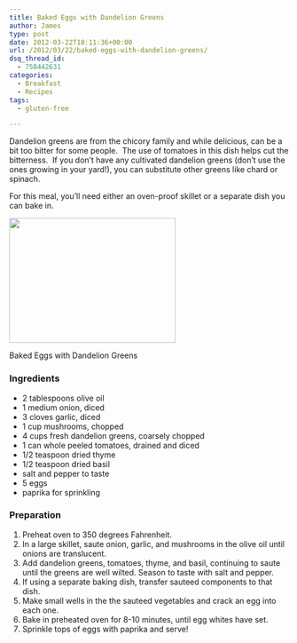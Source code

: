 ```yaml
---
title: Baked Eggs with Dandelion Greens
author: James
type: post
date: 2012-03-22T18:11:36+00:00
url: /2012/03/22/baked-eggs-with-dandelion-greens/
dsq_thread_id:
  - 758442631
categories:
  - Breakfast
  - Recipes
tags:
  - gluten-free

---
```

Dandelion greens are from the chicory family and while delicious, can be a bit too bitter for some people.  The use of tomatoes in this dish helps cut the bitterness.  If you don&#8217;t have any cultivated dandelion greens (don&#8217;t use the ones growing in your yard!), you can substitute other greens like chard or spinach.

For this meal, you&#8217;ll need either an oven-proof skillet or a separate dish you can bake in.

<div id="attachment_313" style="width: 310px" class="wp-caption alignright">
  <a href="{{% mediaroot %}}uploads/2012/03/baked-eggs-and-greens.jpg" rel="lightbox[311]"><img class="size-medium wp-image-313" title="Baked Eggs with Dandelion Greens" src="{{% mediaroot %}}uploads/2012/03/baked-eggs-and-greens-300x225.jpg" alt="" width="300" height="225" srcset="{{% mediaroot %}}uploads/2012/03/baked-eggs-and-greens-300x225.jpg 300w, {{% mediaroot %}}uploads/2012/03/baked-eggs-and-greens-1024x768.jpg 1024w, {{% mediaroot %}}uploads/2012/03/baked-eggs-and-greens-400x300.jpg 400w, {{% mediaroot %}}uploads/2012/03/baked-eggs-and-greens.jpg 1200w" sizes="(max-width: 300px) 100vw, 300px" /></a>
  
  <p class="wp-caption-text">
    Baked Eggs with Dandelion Greens
  </p>
</div>

### Ingredients

  * 2 tablespoons olive oil
  * 1 medium onion, diced
  * 3 cloves garlic, diced
  * 1 cup mushrooms, chopped
  * 4 cups fresh dandelion greens, coarsely chopped
  * 1 can whole peeled tomatoes, drained and diced
  * 1/2 teaspoon dried thyme
  * 1/2 teaspoon dried basil
  * salt and pepper to taste
  * 5 eggs
  * paprika for sprinkling

<div>
</div>

### Preparation

  1. Preheat oven to 350 degrees Fahrenheit.
  2. In a large skillet, saute onion, garlic, and mushrooms in the olive oil until onions are translucent.
  3. Add dandelion greens, tomatoes, thyme, and basil, continuing to saute until the greens are well wilted. Season to taste with salt and pepper.
  4. If using a separate baking dish, transfer sauteed components to that dish.
  5. Make small wells in the the sauteed vegetables and crack an egg into each one.
  6. Bake in preheated oven for 8-10 minutes, until egg whites have set.
  7. Sprinkle tops of eggs with paprika and serve!